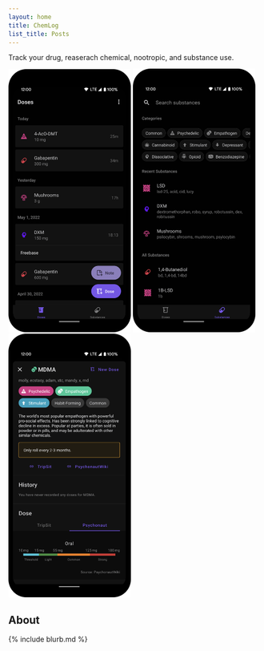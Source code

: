 ```yaml
---
layout: home
title: ChemLog
list_title: Posts
---
```


Track your drug, reaserach chemical, nootropic, and substance use.

<img width="245" src="screenshots/Screenshot01.png"> <img width="245" src="screenshots/Screenshot02.png"><img width="245" src="screenshots/Screenshot06.png">




## About

{% include blurb.md %}

